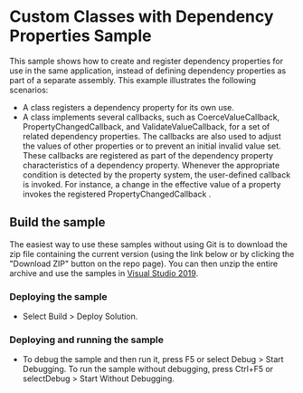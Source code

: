 
# Custom Classes with Dependency Properties Sample
This sample shows how to create and register dependency properties for use in the same application, instead of defining dependency properties as part of a separate assembly.
This example illustrates the following scenarios:

- A class registers a dependency property for its own use.
- A class implements several callbacks, such as CoerceValueCallback, PropertyChangedCallback, and ValidateValueCallback, for a set of related dependency properties. The callbacks are also used to adjust the values of other properties or to prevent an initial invalid value set. These callbacks are registered as part of the dependency property characteristics of a dependency property. Whenever the appropriate condition is detected by the property system, the user-defined callback is invoked. For instance, a change in the effective value of a property invokes the registered PropertyChangedCallback .

## Build the sample
The easiest way to use these samples without using Git is to download the zip file containing the current version (using the link below or by clicking the "Download ZIP" button on the repo page). You can then unzip the entire archive and use the samples in [Visual Studio 2019](https://www.visualstudio.com/wpf-vs).

### Deploying the sample
- Select Build > Deploy Solution. 

### Deploying and running the sample
- To debug the sample and then run it, press F5 or select Debug >  Start Debugging. To run the sample without debugging, press Ctrl+F5 or selectDebug > Start Without Debugging. 

